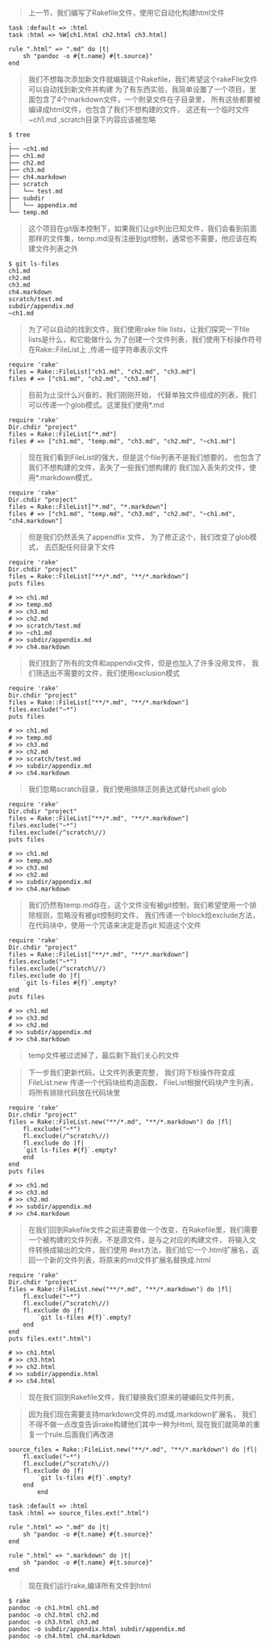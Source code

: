 > 上一节，我们编写了Rakefile文件，使用它自动化构建html文件

	task :default => :html
	task :html => %W[ch1.html ch2.html ch3.html]

	rule ".html" => ".md" do |t|
		sh "pandoc -o #{t.name} #{t.source}"
	end

> 我们不想每次添加新文件就编辑这个Rakefile，我们希望这个rakeFile文件可以自动找到新文件并构建
> 为了有东西实验，我简单设置了一个项目，里面包含了4个markdown文件，一个附录文件在子目录里，
> 所有这些都要被编译成html文件，也包含了我们不想构建的文件， 这还有一个临时文件~ch1.md ,scratch目录下内容应该被忽略

	$ tree
	.
	├── ~ch1.md
	├── ch1.md
	├── ch2.md
	├── ch3.md
	├── ch4.markdown
	├── scratch
	│   └── test.md
	├── subdir
	│   └── appendix.md
	└── temp.md

> 这个项目在git版本控制下，如果我们让git列出已知文件，我们会看到前面那样的文件集，temp.md没有注册到git控制，通常也不需要，他应该在构建文件列表之外

	$ git ls-files
	ch1.md
	ch2.md
	ch3.md
	ch4.markdown
	scratch/test.md
	subdir/appendix.md
   	~ch1.md

> 为了可以自动的找到文件，我们使用rake file lists，让我们探究一下file lists是什么，和它能做什么
> 为了创建一个文件列表，我们使用下标操作符号在Rake::FileList上 ,传递一组字符串表示文件

	require 'rake'
	files = Rake::FileList["ch1.md", "ch2.md", "ch3.md"]
	files # => ["ch1.md", "ch2.md", "ch3.md"]

> 目前为止没什么兴奋的，我们刚刚开始， 代替单独文件组成的列表，我们可以传递一个glob模式。这里我们使用*.md

	require 'rake'
	Dir.chdir "project"
	files = Rake::FileList["*.md"]
	files # => ["ch1.md", "temp.md", "ch3.md", "ch2.md", "~ch1.md"]

> 现在我们看到FileList的强大，但是这个file列表不是我们想要的， 也包含了我们不想构建的文件，丢失了一些我们想构建的
> 我们加入丢失的文件，使用*.markdown模式，

	require 'rake'
	Dir.chdir "project"
	files = Rake::FileList["*.md", "*.markdown"]
	files # => ["ch1.md", "temp.md", "ch3.md", "ch2.md", "~ch1.md", "ch4.markdown"]

>但是我们仍然丢失了appendfix 文件， 为了修正这个，我们改变了glob模式， 去匹配任何目录下文件
	
	require 'rake'
	Dir.chdir "project"
	files = Rake::FileList["**/*.md", "**/*.markdown"]
	puts files 

    # >> ch1.md
    # >> temp.md
    # >> ch3.md
    # >> ch2.md
    # >> scratch/test.md
    # >> ~ch1.md
    # >> subdir/appendix.md
    # >> ch4.markdown

> 我们找到了所有的文件和appendix文件，但是也加入了许多没用文件，  我们筛选出不需要的文件，我们使用exclusion模式

	require 'rake'
	Dir.chdir "project"
	files = Rake::FileList["**/*.md", "**/*.markdown"]
	files.exclude("~*")
	puts files 

    # >> ch1.md
    # >> temp.md
    # >> ch3.md
    # >> ch2.md
    # >> scratch/test.md
    # >> subdir/appendix.md
    # >> ch4.markdown

> 我们忽略scratch目录，我们使用排除正则表达式替代shell glob

	require 'rake'
	Dir.chdir "project"
	files = Rake::FileList["**/*.md", "**/*.markdown"]
	files.exclude("~*")
	files.exclude(/^scratch\//)
	puts files 

    # >> ch1.md
    # >> temp.md
    # >> ch3.md
    # >> ch2.md
    # >> subdir/appendix.md
    # >> ch4.markdown

> 我们仍然有temp.md存在，这个文件没有被git控制，我们希望使用一个排除规则，忽略没有被git控制的文件， 我们传递一个block给exclude方法， 在代码块中，使用一个咒语来决定是否git
> 知道这个文件
	
	require 'rake'
	Dir.chdir "project"
	files = Rake::FileList["**/*.md", "**/*.markdown"]
	files.exclude("~*")
	files.exclude(/^scratch\//)
	files.exclude do |f|
		`git ls-files #{f}`.empty?
	end
	puts files 

    # >> ch1.md
    # >> ch3.md
    # >> ch2.md
    # >> subdir/appendix.md
    # >> ch4.markdown

> temp文件被过滤掉了，最后剩下我们关心的文件

> 下一步我们更新代码，让文件列表更完整， 我们将下标操作符变成FileList.new 传递一个代码块给构造函数， FileList根据代码块产生列表，将所有排除代码放在代码块里
	
	require 'rake'
	Dir.chdir "project"
	files = Rake::FileList.new("**/*.md", "**/*.markdown") do |fl|
		fl.exclude("~*")
		fl.exclude(/^scratch\//)
		fl.exclude do |f|
		`git ls-files #{f}`.empty?
		end
	end
	puts files 

    # >> ch1.md
    # >> ch3.md
    # >> ch2.md
    # >> subdir/appendix.md
    # >> ch4.markdown

> 在我们回到Rakefile文件之前还需要做一个改变，在Rakefile里，我们需要一个被构建的文件列表，不是源文件，是与之对应的构建文件， 将输入文件转换成输出的文件，我们使用
> #ext方法，我们给它一个.html扩展名，返回一个新的文件列表，将原来的md文件扩展名替换成.html

	require 'rake'
	Dir.chdir "project"
	files = Rake::FileList.new("**/*.md", "**/*.markdown") do |fl|
		fl.exclude("~*")
		fl.exclude(/^scratch\//)
		fl.exclude do |f|
			`git ls-files #{f}`.empty?
		end
	end
	puts files.ext(".html")

    # >> ch1.html
    # >> ch3.html
    # >> ch2.html
    # >> subdir/appendix.html
    # >> ch4.html

> 现在我们回到Rakefile文件，我们替换我们原来的硬编码文件列表，

>因为我们现在需要支持markdown文件的.md或.markdown扩展名， 我们不得不做一点改变告诉rake构建他们其中一种为Html,
> 现在我们就简单的重复一个rule.后面我们再改进
	
	source_files = Rake::FileList.new("**/*.md", "**/*.markdown") do |fl|
		fl.exclude("~*")
		fl.exclude(/^scratch\//)
		fl.exclude do |f|
			`git ls-files #{f}`.empty?
		end
			end

	task :default => :html
	task :html => source_files.ext(".html")

	rule ".html" => ".md" do |t|
		sh "pandoc -o #{t.name} #{t.source}"
	end

	rule ".html" => ".markdown" do |t|
		sh "pandoc -o #{t.name} #{t.source}"
	end

> 现在我们运行rake,编译所有文件到html
	
	$ rake
	pandoc -o ch1.html ch1.md
	pandoc -o ch2.html ch2.md
	pandoc -o ch3.html ch3.md
	pandoc -o subdir/appendix.html subdir/appendix.md
	pandoc -o ch4.html ch4.markdown
